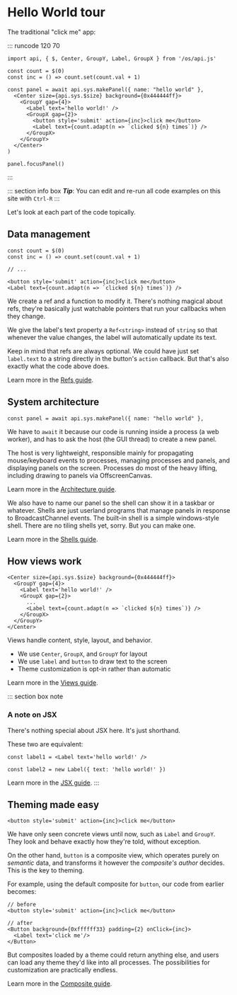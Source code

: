 # Hello World tour

The traditional "click me" app:

::: runcode 120 70
~~~tsx
import api, { $, Center, GroupY, Label, GroupX } from '/os/api.js'

const count = $(0)
const inc = () => count.set(count.val + 1)

const panel = await api.sys.makePanel({ name: "hello world" },
  <Center size={api.sys.$size} background={0x444444ff}>
    <GroupY gap={4}>
      <Label text='hello world!' />
      <GroupX gap={2}>
        <button style='submit' action={inc}>click me</button>
        <Label text={count.adapt(n => `clicked ${n} times`)} />
      </GroupX>
    </GroupY>
  </Center>
)

panel.focusPanel()
~~~
:::

::: section info box
***Tip***: You can edit and re-run all code examples on this site with `Ctrl-R`
:::

Let's look at each part of the code topically.


## Data management

~~~tsx
const count = $(0)
const inc = () => count.set(count.val + 1)

// ...

<button style='submit' action={inc}>click me</button>
<Label text={count.adapt(n => `clicked ${n} times`)} />
~~~

We create a ref and a function to modify it.
There's nothing magical about refs,
they're basically just watchable pointers
that run your callbacks when they change.

We give the label's text property a `Ref<string>` instead of `string` so that
whenever the value changes, the label will automatically update its text.

Keep in mind that refs are always optional.
We could have just set `label.text` to a string
directly in the button's `action` callback.
But that's also exactly what the code above does.

Learn more in the [Refs guide](../guides/refs.md#refs).


## System architecture

~~~tsx
const panel = await api.sys.makePanel({ name: "hello world" },
~~~

We have to `await` it because our code is running inside a process (a web worker),
and has to ask the host (the GUI thread) to create a new panel.

The host is very lightweight, responsible mainly for
propagating mouse/keyboard events to processes,
managing processes and panels, and displaying panels on the screen.
Processes do most of the heavy lifting, including drawing to panels via OffscreenCanvas.

Learn more in the [Architecture guide](../guides/architecture.md#architecture).

We also have to name our panel so the shell can show it in a taskbar or whatever.
Shells are just userland programs that manage panels
in response to BroadcastChannel events.
The built-in shell is a simple windows-style shell.
There are no tiling shells yet, sorry. But you can make one.

Learn more in the [Shells guide](../guides/shells.md#shells).


## How views work

~~~tsx
<Center size={api.sys.$size} background={0x444444ff}>
  <GroupY gap={4}>
    <Label text='hello world!' />
    <GroupX gap={2}>
      ...
      <Label text={count.adapt(n => `clicked ${n} times`)} />
    </GroupX>
  </GroupY>
</Center>
~~~

Views handle content, style, layout, and behavior.

* We use `Center`, `GroupX`, and `GroupY` for layout
* We use `label` and `button` to draw text to the screen
* Theme customization is opt-in rather than automatic

Learn more in the [Views guide](../guides/views.md#views).

::: section box note
### A note on JSX

There's nothing special about JSX here. It's just shorthand.

These two are equivalent:

```tsx
const label1 = <Label text='hello world!' />

const label2 = new Label({ text: 'hello world!' })
```

Learn more in the [JSX guide](../guides/views.md#jsx).
:::




## Theming made easy

~~~tsx
<button style='submit' action={inc}>click me</button>
~~~

We have only seen concrete views until now, such as `Label` and `GroupY`.
They look and behave exactly how they're told, without exception.

On the other hand, `button` is a composite view,
which operates purely on *semantic* data,
and transforms it however the *composite's author* decides.
This is the key to theming.

For example, using the default composite for `button`,
our code from earlier becomes:

~~~tsx
// before
<button style='submit' action={inc}>click me</button>

// after
<Button background={0xffffff33} padding={2} onClick={inc}>
  <Label text='click me'/>
</Button>
~~~

But composites loaded by a theme could return anything else,
and users can load any theme they'd like into all processes.
The possibilities for customization are practically endless.

Learn more in the [Composite guide](../guides/composites.md#composites).

